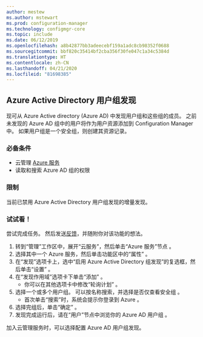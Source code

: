```yaml
---
author: mestew
ms.author: mstewart
ms.prod: configuration-manager
ms.technology: configmgr-core
ms.topic: include
ms.date: 06/12/2019
ms.openlocfilehash: a8b42877bb3adeecebf159a1adc8cb98352f0688
ms.sourcegitcommit: bbf820c35414bf2cba356f30fe047c1a34c5384d
ms.translationtype: HT
ms.contentlocale: zh-CN
ms.lasthandoff: 04/21/2020
ms.locfileid: "81698385"
---
```

## <a name="azure-active-directory-user-group-discovery"></a><a name="bkmk_aad-disco"></a> Azure Active Directory 用户组发现

<!--3611956-->
现可从 Azure Active directory (Azure AD) 中发现用户组和这些组的成员。 之前未发现的 Azure AD 组中的用户将作为用户资源添加到 Configuration Manager 中。 如果用户组是一个安全组，则创建其资源记录。

### <a name="prerequisites"></a>必备条件

- 云管理 [Azure 服务](../../../../servers/deploy/configure/azure-services-wizard.md)
- 读取和搜索 Azure AD 组的权限

### <a name="limitations"></a>限制

当前已禁用 Azure Active Directory 用户组发现的增量发现。

### <a name="try-it-out"></a>试试看！

尝试完成任务。 然后发送[反馈](../../../../understand/find-help.md#product-feedback)，并随附你对该功能的想法。

1. 转到“管理”工作区中，展开“云服务”，然后单击“Azure 服务”节点    。
1. 选择其中一个 Azure 服务，然后单击功能区中的“属性”  。
1. 在“发现”选项卡上，选中“启用 Azure Active Directory 组发现”的复选框，然后单击“设置”    。
1. 在“发现作用域”选项卡下单击“添加”   。
    - 你可以在其他选项卡中修改“轮询计划”  。
1. 选择一个或多个用户组。 可以按名称搜索，并选择是否仅查看安全组   。
    - 首次单击“搜索”时，系统会提示你登录到 Azure  。
1. 选择完组后，单击“确定”  。
1. 发现完成运行后，请在“用户”节点中浏览你的 Azure AD 用户组  。

加入云管理服务时，可以选择配置 Azure AD 用户组发现。
